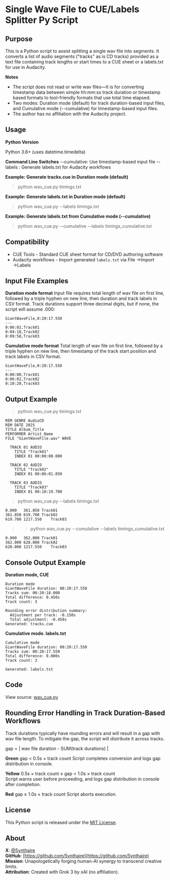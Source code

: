 # Single Wave File to CUE/Labels Splitter Py Script

## Purpose

This is a Python script to assist splitting a single wav file into segments. It converts a list of audio segments ("tracks" as is CD tracks) provided as a text file containing track lengths or start times to a CUE sheet or a labels.txt for use in Audacity.

**Notes**
- The script does not read or write wav files—It is for converting timestamp data between simple hh:mm:ss track duration or timestamp based formats to tool-friendly formats that use total time elapsed.
- Two modes: Duration mode (default) for track duration-based input files, and Cumulative mode (--cumulative) for timestamp-based input files.
- The author has no affiliation with the Audacity project.

## Usage

**Python Version**

Python 3.6+ (uses datetime.timedelta)

**Command Line Switches**
--cumulative: Use timestamp-based input file
--labels : Generate labels.txt for Audacity workflows

**Example: Generate tracks.cue in Duration mode (default)**
>python wav_cue.py timings.txt

**Example: Generate labels.txt in Duration mode (default)**
>python wav_cue.py --labels timings.txt

**Example: Generate labels.txt from Cumulative mode (--cumulative)**
>python wav_cue.py --cumulative --labels timings_cumulative.txt

## Compatibility

- CUE Tools - Standard CUE sheet format for CD/DVD authoring software
- Audacity workflows - Import generated `labels.txt` via File →Import →Labels

## Input File Examples

**Duration mode format**
Input file requires total length of wav file on first line, followed by a triple hyphen on new line, then duration and track labels in CSV format. Track durations support three decimal digits, but if none, the script will assume .000:

```
GiantWaveFile,0:20:17.550
---
0:06:02,Track01
0:04:18,Track02
0:09:58,Track03
```

**Cumulative mode format**
Total length of wav file on first line, followed by a triple hyphen on new line, then timestamp of the track start position and track labels in CSV format.
```
GiantWaveFile,0:20:17.550
---
0:00:00,Track01
0:06:02,Track02
0:10:20,Track03
```

## Output Example

>python wav_cue.py timings.txt

```
REM GENRE AudioCD
REM DATE 2025
TITLE Album_Title
PERFORMER Artist_Name
FILE "GiantWaveFile.wav" WAVE

  TRACK 01 AUDIO
    TITLE "Track01"
    INDEX 01 00:00:00.000

  TRACK 02 AUDIO
    TITLE "Track02"
    INDEX 01 00:06:01.850

  TRACK 03 AUDIO
    TITLE "Track03"
    INDEX 01 00:10:19.700
```

>python wav_cue.py --labels timings.txt

```
0.000	361.850	Track01
361.850	619.700	Track02
619.700	1217.550	Track03
```

>>python wav_cue.py --cumulative --labels timings_cumulative.txt
```
0.000	362.000	Track01
362.000	620.000	Track02
620.000	1217.550	Track03
```

## Console Output Example

**Duration mode, CUE**
```
Duration mode
GiantWaveFile duration: 00:20:17.550
Tracks sum: 00:20:18.000
Total difference: 0.450s
Track count: 3

Rounding error distribution summary:
  Adjustment per track: -0.150s
  Total adjustment: -0.450s
Generated: tracks.cue
```

**Cumulative mode. labels.txt**
```
Cumulative mode
GiantWaveFile duration: 00:20:17.550
Tracks sum: 00:20:17.550
Total difference: 0.000s
Track count: 3

Generated: labels.txt
```

## Code

View source: [wav_cue.py](wav_cue.py)

## Rounding Error Handling in Track Duration-Based Workflows

Track durations typically have rounding errors and will result in a gap with wav file length. To mitigate the gap, the script will distribute it across tracks.

gap = | wav file duration - SUM(track durations) |

**Green**
gap < 0.5s × track count
Script completes conversion and logs gap distribution in console.

**Yellow**
0.5s × track count ≤ gap < 1.0s × track count  
Script warns user before proceeding, and logs gap distribution in console after completion.

**Red**
gap ≥ 1.0s × track count
Script aborts execution.

## License

This Python script is released under the [MIT License](LICENSE).

## About

**X**: [@5ynthaire](https://x.com/5ynthaire)  
**GitHub**: [https://github.com/5ynthaire](https://github.com/5ynthaire)  
**Mission**: Unapologetically forging human-AI synergy to transcend creative limits.  
**Attribution**: Created with Grok 3 by xAI (no affiliation).
